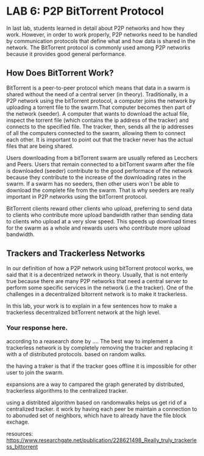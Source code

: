 # LAB 6: P2P BitTorrent Protocol
In last lab, students learned in detail about P2P networks and how they work. However, in order to work properly, P2P networks need to be handled by communication protocols that define what and how data is shared in the network. The BitTorrent protocol is commonly used among P2P networks because it provides good general performance. 

## How Does BitTorrent Work?

BitTorrent is a peer-to-peer protocol which means that data in a swarm is shared without the need of a central server (in theory). Traditionally, in a P2P network using the bitTorrent protocol, a computer joins the network by uploading a torrent file to the swarm.That computer becomes then part of the network (seeder). A computer that wants to download the actual file, inspect the torrent file (which contains the ip address of the tracker) and connects to the specified file. The tracker, then, sends all the ip addresses of all the computers connected to the swarm, allowing them to connect each other. It is important to point out that the tracker never has the actual files that are being shared. 

Users downloading from a bitTorrent swarm are usually refered as Lecchers and Peers. Users that remain connected to a bitTorrent swarm after the file is downloaded (seeder) contribute to the good performace of the network because they contribute to the increase of the downloading rates in the swarm. If a swarm has no seeders, then other users won´t be able to download the complete file from the swarm. That is why seeders are really important in P2P networks using the bitTorrent protocol. 

BitTorrent clients reward other clients who upload, preferring to send data to clients who contribute more upload bandwidth rather than sending data to clients who upload at a very slow speed. This speeds up download times for the swarm as a whole and rewards users who contribute more upload bandwidth.

## Trackers and Trackerless Networks 

In our definition of how a P2P network using bitTorrent protocol works, we said that it is a decentrized network in theory. Usually, that is not enterly true because there are many P2P networks that need a central server to perform some specific services in the network (i.e the tracker). One of the challenges in a decentralized bitorrent network is to make it trackerless. 

In this lab, your work is to explain in a few sentences how to make a trackerless decentralized bitTorrent network at the high level. 

### Your response here. 

according to a reasearch done by .... The best way to implement a trackerless network is by completely removing the tracker and replacing it with a of distributed protocols. based on random walks. 

the having a traker is that if the tracker goes offline it is impossible for other user to join the swarm.

expansions are a way to campared the graph generated by distributed, trackerless algorithms to the centralized tracker.

using a distribted algorithm based on randomwalks helps us get rid of a centralized tracker. it work by having each peer be maintain a connection to to abonuded set of neighbors, which have to already have the file block exchage.

resources: 
https://www.researchgate.net/publication/228621498_Really_truly_trackerless_bittorrent

